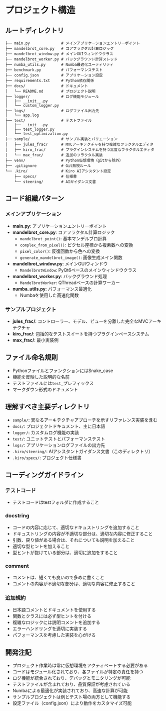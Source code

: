 # プロジェクト構造

## ルートディレクトリ
```
├── main.py              # メインアプリケーションエントリーポイント
├── mandelbrot_core.py   # コアフラクタル計算ロジック
├── mandelbrot_window.py # メインGUIウィンドウクラス
├── mandelbrot_worker.py # バックグラウンド計算スレッド
├── numba_utils.py       # Numba最適化ユーティリティ
├── benchmark.py         # パフォーマンステスト
├── config.json          # アプリケーション設定
├── requirements.txt     # Python依存関係
├── docs/                # ドキュメント
│   └── README.md        # プロジェクト説明
├── logger/              # ログ機能モジュール
│   ├── __init__.py
│   └── custom_logger.py
├── logs/                # ログファイル出力先
│   └── app.log
├── test/                # テストファイル
│   ├── __init__.py
│   ├── test_logger.py
│   └── test_optimization.py
├── sample/              # サンプル実装とバリエーション
│   ├── jules_frac/      # MVCアーキテクチャを持つ複雑なフラクタルエディタ
│   ├── kiro_frac/       # プラグインシステムを持つ高度なフラクタルエディタ
│   └── max_frac/        # 追加のフラクタル実装
├── venv/                # Python仮想環境（gitから除外）
├── .gitignore           # Git無視ルール
└── .kiro/               # Kiro AIアシスタント設定
    ├── specs/           # 仕様書
    └── steering/        # AIガイダンス文書
```

## コード組織パターン

### メインアプリケーション
- **main.py**: アプリケーションエントリーポイント
- **mandelbrot_core.py**: コアフラクタル計算ロジック
  - `mandelbrot_point()`: 基本マンデルブロ計算
  - `complex_from_pixel()`: ピクセル座標から複素数への変換
  - `pixel_color()`: 反復回数から色への変換
  - `generate_mandelbrot_image()`: 画像生成メイン関数
- **mandelbrot_window.py**: メインGUIウィンドウ
  - `MandelbrotWindow`: PyQt6ベースのメインウィンドウクラス
- **mandelbrot_worker.py**: バックグラウンド処理
  - `MandelbrotWorker`: QThreadベースの計算ワーカー
- **numba_utils.py**: パフォーマンス最適化
  - Numbaを使用した高速化関数

### サンプルプロジェクト
- **jules_frac/**: コントローラー、モデル、ビューを分離した完全なMVCアーキテクチャ
- **kiro_frac/**: 包括的なテストスイートを持つプラグインベースシステム
- **max_frac/**: 最小実装例

## ファイル命名規則
- PythonファイルとファンクションにはSnake_case
- 機能を反映した説明的な名前
- テストファイルには`test_`プレフィックス
- マークダウン形式のドキュメント

## 理解すべき主要ディレクトリ
- `sample/`: 異なるアーキテクチャアプローチを示すリファレンス実装を含む
- `docs/`: プロジェクトドキュメント、主に日本語
- `logger/`: カスタムログ機能の実装
- `test/`: ユニットテストとパフォーマンステスト
- `logs/`: アプリケーションログファイルの出力先
- `.kiro/steering/`: AIアシスタントガイダンス文書（このディレクトリ）
- `.kiro/specs/`: プロジェクト仕様書

## コーディングガイドライン

### テストコード
- テストコードはtestフォルダに作成すること

### docstring
- コードの内容に応じて、適切なドキュストリングを追加すること
- ドキュストリングの内容が不適切な部分は、適切な内容に修正すること
- 引数、戻り値がある場合は、それについても説明を加えること
- 適切な型ヒントを加えること
- 型ヒントが抜けている部分は、適切に追加をすること

### comment
- コメントは、短くても良いので多めに書くこと
- コメントの内容が不適切な部分は、適切な内容に修正すること

### 追加規約
- 日本語コメントとドキュメントを使用する
- 関数とクラスには必ず型ヒントを付ける
- 複雑なロジックには説明コメントを追加する
- エラーハンドリングを適切に実装する
- パフォーマンスを考慮した実装を心がける

## 開発注記
- プロジェクト作業時は常に仮想環境をアクティベートする必要がある
- コードはモジュール化されており、各ファイルが特定の責任を持つ
- ログ機能が統合されており、デバッグとモニタリングが可能
- テストファイルが含まれており、品質保証が考慮されている
- Numbaによる最適化が実装されており、高速な計算が可能
- サンプルプロジェクトは例とテスト場の両方として機能する
- 設定ファイル（config.json）により動作をカスタマイズ可能